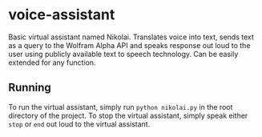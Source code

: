 # voice-assistant

Basic virtual assistant named Nikolai. Translates voice into text, sends text as
a query to the Wolfram Alpha API and speaks response out loud to the user
using publicly available text to speech technology. Can be easily extended for
any function.

## Running

To run the virtual assistant, simply run `python nikolai.py` in the root
directory of the project. To stop the virtual assistant, simply speak either
`stop` or `end` out loud to the virtual assistant.
